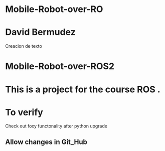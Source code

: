 # Mobile-Robot-over-RO

# David Bermudez

Creacion de texto
# Mobile-Robot-over-ROS2
# This is a project for the course ROS .

# To verify

Check out foxy functonality after python upgrade

## Allow changes in Git_Hub
